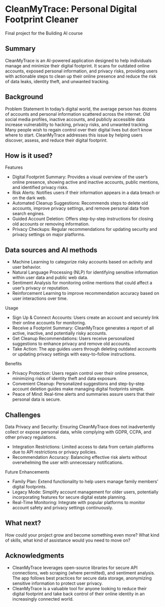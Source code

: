 # CleanMyTrace: Personal Digital Footprint Cleaner

Final project for the Building AI course

## Summary
CleanMyTrace is an AI-powered application designed to help individuals manage and minimize their digital footprint. It scans for outdated online accounts, exposed personal information, and privacy risks, providing users with actionable steps to clean up their online presence and reduce the risk of data leaks, identity theft, and unwanted tracking.


## Background
Problem Statement
In today’s digital world, the average person has dozens of accounts and personal information scattered across the internet. Old social media profiles, inactive accounts, and publicly accessible data increase vulnerability to hacking, privacy risks, and unwanted tracking. Many people wish to regain control over their digital lives but don’t know where to start. CleanMyTrace addresses this issue by helping users discover, assess, and reduce their digital footprint.


## How is it used?
Features
* Digital Footprint Summary: Provides a visual overview of the user’s online presence, showing active and inactive accounts, public mentions, and identified privacy risks.
* Risk Alerts: Notifies users if their information appears in a data breach or on the dark web.
* Automated Cleanup Suggestions: Recommends steps to delete old accounts, improve privacy settings, and remove personal data from search engines.
* Guided Account Deletion: Offers step-by-step instructions for closing old accounts or removing information.
* Privacy Checkups: Regular recommendations for updating security and privacy settings on major platforms.


## Data sources and AI methods
* Machine Learning to categorize risky accounts based on activity and user behavior.
* Natural Language Processing (NLP) for identifying sensitive information within user data and public web data.
* Sentiment Analysis for monitoring online mentions that could affect a user’s privacy or reputation.
* Reinforcement Learning to improve recommendation accuracy based on user interactions over time.

Usage
* Sign Up & Connect Accounts: Users create an account and securely link their online accounts for monitoring.
* Receive a Footprint Summary: CleanMyTrace generates a report of all active, inactive, and potentially risky accounts.
* Get Cleanup Recommendations: Users receive personalized suggestions to enhance privacy and remove old accounts.
* Take Action: The app guides users through deleting outdated accounts or updating privacy settings with easy-to-follow instructions.

Benefits
* Privacy Protection: Users regain control over their online presence, minimizing risks of identity theft and data exposure.
* Convenient Cleanup: Personalized suggestions and step-by-step account deletion guides make managing digital footprints simple.
* Peace of Mind: Real-time alerts and summaries assure users that their personal data is secure.

## Challenges
Data Privacy and Security: Ensuring CleanMyTrace does not inadvertently collect or expose personal data, while complying with GDPR, CCPA, and other privacy regulations.
* Integration Restrictions: Limited access to data from certain platforms due to API restrictions or privacy policies.
* Recommendation Accuracy: Balancing effective risk alerts without overwhelming the user with unnecessary notifications.

Future Enhancements
* Family Plan: Extend functionality to help users manage family members’ digital footprints.
* Legacy Mode: Simplify account management for older users, potentially incorporating features for secure digital estate planning.
* Real-Time Monitoring: Integrate with popular platforms to monitor account safety and privacy settings continuously.

## What next?

How could your project grow and become something even more? What kind of skills, what kind of assistance would you  need to move on? 


## Acknowledgments

* CleanMyTrace leverages open-source libraries for secure API connections, web scraping (where permitted), and sentiment analysis. The app follows best practices for secure data storage, anonymizing sensitive information to protect user privacy.
* CleanMyTrace is a valuable tool for anyone looking to reduce their digital footprint and take back control of their online identity in an increasingly connected world.
